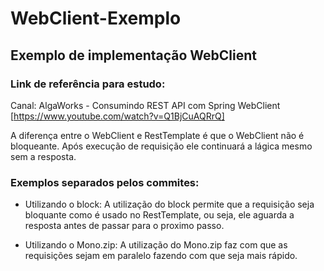 # WebClient-Exemplo

## Exemplo de implementação WebClient 

### Link de referência para estudo: 
Canal: AlgaWorks - Consumindo REST API com Spring WebClient
[https://www.youtube.com/watch?v=Q1BjCuAQRrQ]

A diferença entre o WebClient e RestTemplate é que o WebClient não é bloqueante. Após execução de requisição ele continuará a lágica mesmo sem a resposta. 

### Exemplos separados pelos commites:
- Utilizando o block: A utilização do block permite que a requisição seja bloquante como é usado no RestTemplate, ou seja, ele aguarda a resposta antes de passar para o proximo passo. 

- Utilizando o Mono.zip: A utilização do Mono.zip faz com que as requisições sejam em paralelo fazendo com que seja mais rápido. 
